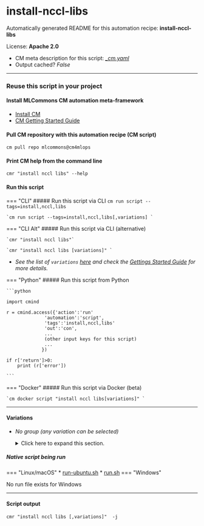 # install-nccl-libs
Automatically generated README for this automation recipe: **install-nccl-libs**

License: **Apache 2.0**


* CM meta description for this script: *[_cm.yaml](https://github.com/mlcommons/cm4mlops/tree/main/script/install-nccl-libs/_cm.yaml)*
* Output cached? *False*

---
### Reuse this script in your project

#### Install MLCommons CM automation meta-framework

* [Install CM](https://docs.mlcommons.org/ck/install)
* [CM Getting Started Guide](https://docs.mlcommons.org/ck/getting-started/)

#### Pull CM repository with this automation recipe (CM script)

```cm pull repo mlcommons@cm4mlops```

#### Print CM help from the command line

````cmr "install nccl libs" --help````

#### Run this script

=== "CLI"
    ##### Run this script via CLI
    `cm run script --tags=install,nccl,libs`

    `cm run script --tags=install,nccl,libs[,variations] `

=== "CLI Alt"
    ##### Run this script via CLI (alternative)

    `cmr "install nccl libs"`

    `cmr "install nccl libs [variations]" `


* *See the list of `variations` [here](#variations) and check the [Gettings Started Guide](https://github.com/mlcommons/ck/blob/dev/docs/getting-started.md) for more details.*

=== "Python"
    ##### Run this script from Python


    ```python

    import cmind

    r = cmind.access({'action':'run'
                  'automation':'script',
                  'tags':'install,nccl,libs'
                  'out':'con',
                  ...
                  (other input keys for this script)
                  ...
                 })

    if r['return']>0:
        print (r['error'])

    ```


=== "Docker"
    ##### Run this script via Docker (beta)

    `cm docker script "install nccl libs[variations]" `

___


#### Variations

  * *No group (any variation can be selected)*
    <details>
    <summary>Click here to expand this section.</summary>

    * `_cuda`
      - Workflow:
        1. ***Read "deps" on other CM scripts***
           * get,cuda
             - CM script: [get-cuda](https://github.com/mlcommons/cm4mlops/tree/master/script/get-cuda)

    </details>


##### Native script being run
=== "Linux/macOS"
     * [run-ubuntu.sh](https://github.com/mlcommons/cm4mlops/tree/main/script/install-nccl-libs/run-ubuntu.sh)
     * [run.sh](https://github.com/mlcommons/cm4mlops/tree/main/script/install-nccl-libs/run.sh)
=== "Windows"

No run file exists for Windows
___
#### Script output
`cmr "install nccl libs [,variations]"  -j`